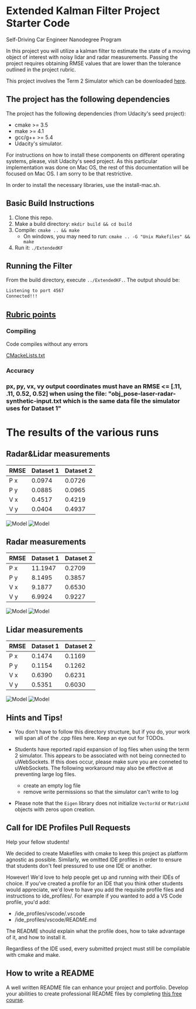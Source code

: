 # Extended Kalman Filter Project Starter Code
Self-Driving Car Engineer Nanodegree Program

In this project you will utilize a kalman filter to estimate the state of a moving object of interest with noisy lidar and radar measurements. Passing the project requires obtaining RMSE values that are lower than the tolerance outlined in the project rubric. 

This project involves the Term 2 Simulator which can be downloaded [here](https://github.com/udacity/self-driving-car-sim/releases).



## The project has the following dependencies

The project has the following dependencies (from Udacity's seed project):

- cmake >= 3.5
- make >= 4.1
- gcc/g++ >= 5.4
- Udacity's simulator.

For instructions on how to install these components on different operating systems, please, visit Udacity's seed project. As this particular implementation was done on Mac OS, the rest of this documentation will be focused on Mac OS. I am sorry to be that restrictive.

In order to install the necessary libraries, use the install-mac.sh.
## Basic Build Instructions

1. Clone this repo.
2. Make a build directory: `mkdir build && cd build`
3. Compile: `cmake .. && make` 
   * On windows, you may need to run: `cmake .. -G "Unix Makefiles" && make`
4. Run it: `./ExtendedKF `


## Running the Filter
From the build directory, execute `../ExtendedKF.`. The output should be:


```sh
Listening to port 4567
Connected!!!
```


## [Rubric points](https://review.udacity.com/#!/rubrics/748/view) 


### Compiling

Code compiles without any errors

[CMackeLists.txt](./CMakeLists.txt) 


### Accuracy

### px, py, vx, vy output coordinates must have an RMSE <= [.11, .11, 0.52, 0.52] when using the file: "obj_pose-laser-radar-synthetic-input.txt which is the same data file the simulator uses for Dataset 1"


# The  results of the  various runs 

## Radar&Lidar measurements

| RMSE | Dataset 1 | Dataset 2 |
|------|-----------|-----------|
| P x  |  0.0974   |  0.0726   |
| P y  |  0.0885   |  0.0965   |
| V x  |  0.4517   |  0.4219   |
| V y  |  0.0404   |  0.4937   |


![Model](./IMGS/RLD1.png)
![Model](./IMGS/RLD2.png)

## Radar measurements



| RMSE | Dataset 1 | Dataset 2 |
|------|-----------|-----------|
| P x  |  11.1947   |  0.2709   |
| P y  |  8.1495   |  0.3857   |
| V x  |  9.1877   |  0.6530   |
| V y  |  6.9924   |  0.9227   |


![Model](./IMGS/RD1.png)
![Model](./IMGS/RD2.png)

## Lidar measurements


| RMSE | Dataset 1 | Dataset 2 |
|------|-----------|-----------|
| P x  |  0.1474   |  0.1169   |
| P y  |  0.1154   |  0.1262   |
| V x  |  0.6390   |  0.6231   |
| V y  |  0.5351   |  0.6030   |


![Model](./IMGS/LD1.png)
![Model](./IMGS/LD2.png)


## Hints and Tips!

* You don't have to follow this directory structure, but if you do, your work
  will span all of the .cpp files here. Keep an eye out for TODOs.
* Students have reported rapid expansion of log files when using the term 2 simulator.  This appears to be associated with not being connected to uWebSockets.  If this does occur,  please make sure you are conneted to uWebSockets. The following workaround may also be effective at preventing large log files.

    + create an empty log file
    + remove write permissions so that the simulator can't write to log
 * Please note that the ```Eigen``` library does not initialize ```VectorXd``` or ```MatrixXd``` objects with zeros upon creation.

## Call for IDE Profiles Pull Requests

Help your fellow students!

We decided to create Makefiles with cmake to keep this project as platform
agnostic as possible. Similarly, we omitted IDE profiles in order to ensure
that students don't feel pressured to use one IDE or another.

However! We'd love to help people get up and running with their IDEs of choice.
If you've created a profile for an IDE that you think other students would
appreciate, we'd love to have you add the requisite profile files and
instructions to ide_profiles/. For example if you wanted to add a VS Code
profile, you'd add:

* /ide_profiles/vscode/.vscode
* /ide_profiles/vscode/README.md

The README should explain what the profile does, how to take advantage of it,
and how to install it.

Regardless of the IDE used, every submitted project must
still be compilable with cmake and make.

## How to write a README
A well written README file can enhance your project and portfolio.  Develop your abilities to create professional README files by completing [this free course](https://www.udacity.com/course/writing-readmes--ud777).

